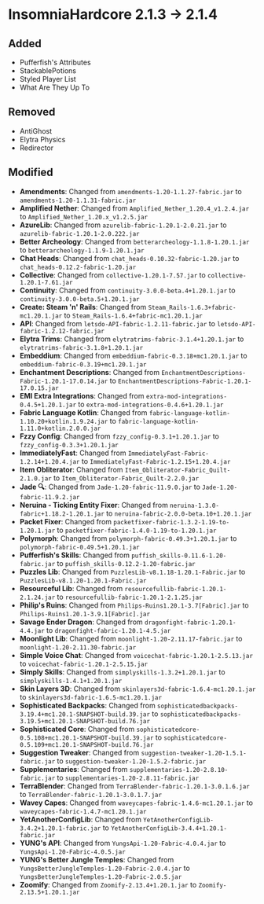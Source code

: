 # InsomniaHardcore 2.1.3 -> 2.1.4

## Added

- Pufferfish's Attributes
- StackablePotions
- Styled Player List
- What Are They Up To
## Removed

- AntiGhost
- Elytra Physics
- Redirector
## Modified

- **Amendments**: Changed from `amendments-1.20-1.1.27-fabric.jar` to `amendments-1.20-1.1.31-fabric.jar`
- **Amplified Nether**: Changed from `Amplified_Nether_1.20.4_v1.2.4.jar` to `Amplified_Nether_1.20.x_v1.2.5.jar`
- **AzureLib**: Changed from `azurelib-fabric-1.20.1-2.0.21.jar` to `azurelib-fabric-1.20.1-2.0.222.jar`
- **Better Archeology**: Changed from `betterarcheology-1.1.8-1.20.1.jar` to `betterarcheology-1.1.9-1.20.1.jar`
- **Chat Heads**: Changed from `chat_heads-0.10.32-fabric-1.20.jar` to `chat_heads-0.12.2-fabric-1.20.jar`
- **Collective**: Changed from `collective-1.20.1-7.57.jar` to `collective-1.20.1-7.61.jar`
- **Continuity**: Changed from `continuity-3.0.0-beta.4+1.20.1.jar` to `continuity-3.0.0-beta.5+1.20.1.jar`
- **Create: Steam 'n' Rails**: Changed from `Steam_Rails-1.6.3+fabric-mc1.20.1.jar` to `Steam_Rails-1.6.4+fabric-mc1.20.1.jar`
- **API**: Changed from `letsdo-API-fabric-1.2.11-fabric.jar` to `letsdo-API-fabric-1.2.12-fabric.jar`
- **Elytra Trims**: Changed from `elytratrims-fabric-3.1.4+1.20.1.jar` to `elytratrims-fabric-3.1.8+1.20.1.jar`
- **Embeddium**: Changed from `embeddium-fabric-0.3.18+mc1.20.1.jar` to `embeddium-fabric-0.3.19+mc1.20.1.jar`
- **Enchantment Descriptions**: Changed from `EnchantmentDescriptions-Fabric-1.20.1-17.0.14.jar` to `EnchantmentDescriptions-Fabric-1.20.1-17.0.15.jar`
- **EMI Extra Integrations**: Changed from `extra-mod-integrations-0.4.5+1.20.1.jar` to `extra-mod-integrations-0.4.6+1.20.1.jar`
- **Fabric Language Kotlin**: Changed from `fabric-language-kotlin-1.10.20+kotlin.1.9.24.jar` to `fabric-language-kotlin-1.11.0+kotlin.2.0.0.jar`
- **Fzzy Config**: Changed from `fzzy_config-0.3.1+1.20.1.jar` to `fzzy_config-0.3.3+1.20.1.jar`
- **ImmediatelyFast**: Changed from `ImmediatelyFast-Fabric-1.2.14+1.20.4.jar` to `ImmediatelyFast-Fabric-1.2.15+1.20.4.jar`
- **Item Obliterator**: Changed from `Item_Obliterator-Fabric_Quilt-2.1.0.jar` to `Item_Obliterator-Fabric_Quilt-2.2.0.jar`
- **Jade 🔍**: Changed from `Jade-1.20-fabric-11.9.0.jar` to `Jade-1.20-fabric-11.9.2.jar`
- **Neruina - Ticking Entity Fixer**: Changed from `neruina-1.3.0-fabric+1.18.2-1.20.1.jar` to `neruina-fabric-2.0.0-beta.10+1.20.1.jar`
- **Packet Fixer**: Changed from `packetfixer-fabric-1.3.2-1.19-to-1.20.1.jar` to `packetfixer-fabric-1.4.0-1.19-to-1.20.1.jar`
- **Polymorph**: Changed from `polymorph-fabric-0.49.3+1.20.1.jar` to `polymorph-fabric-0.49.5+1.20.1.jar`
- **Pufferfish's Skills**: Changed from `puffish_skills-0.11.6-1.20-fabric.jar` to `puffish_skills-0.12.2-1.20-fabric.jar`
- **Puzzles Lib**: Changed from `PuzzlesLib-v8.1.18-1.20.1-Fabric.jar` to `PuzzlesLib-v8.1.20-1.20.1-Fabric.jar`
- **Resourceful Lib**: Changed from `resourcefullib-fabric-1.20.1-2.1.24.jar` to `resourcefullib-fabric-1.20.1-2.1.25.jar`
- **Philip's Ruins**: Changed from `Philips-Ruins1.20.1-3.7[Fabric].jar` to `Philips-Ruins1.20.1-3.9.1[Fabric].jar`
- **Savage Ender Dragon**: Changed from `dragonfight-fabric-1.20.1-4.4.jar` to `dragonfight-fabric-1.20.1-4.5.jar`
- **Moonlight Lib**: Changed from `moonlight-1.20-2.11.17-fabric.jar` to `moonlight-1.20-2.11.30-fabric.jar`
- **Simple Voice Chat**: Changed from `voicechat-fabric-1.20.1-2.5.13.jar` to `voicechat-fabric-1.20.1-2.5.15.jar`
- **Simply Skills**: Changed from `simplyskills-1.3.2+1.20.1.jar` to `simplyskills-1.4.1+1.20.1.jar`
- **Skin Layers 3D**: Changed from `skinlayers3d-fabric-1.6.4-mc1.20.1.jar` to `skinlayers3d-fabric-1.6.5-mc1.20.1.jar`
- **Sophisticated Backpacks**: Changed from `sophisticatedbackpacks-3.19.4+mc1.20.1-SNAPSHOT-build.39.jar` to `sophisticatedbackpacks-3.19.5+mc1.20.1-SNAPSHOT-build.76.jar`
- **Sophisticated Core**: Changed from `sophisticatedcore-0.5.108+mc1.20.1-SNAPSHOT-build.39.jar` to `sophisticatedcore-0.5.109+mc1.20.1-SNAPSHOT-build.76.jar`
- **Suggestion Tweaker**: Changed from `suggestion-tweaker-1.20-1.5.1-fabric.jar` to `suggestion-tweaker-1.20-1.5.2-fabric.jar`
- **Supplementaries**: Changed from `supplementaries-1.20-2.8.10-fabric.jar` to `supplementaries-1.20-2.8.11-fabric.jar`
- **TerraBlender**: Changed from `TerraBlender-fabric-1.20.1-3.0.1.6.jar` to `TerraBlender-fabric-1.20.1-3.0.1.7.jar`
- **Wavey Capes**: Changed from `waveycapes-fabric-1.4.6-mc1.20.1.jar` to `waveycapes-fabric-1.4.7-mc1.20.1.jar`
- **YetAnotherConfigLib**: Changed from `YetAnotherConfigLib-3.4.2+1.20.1-fabric.jar` to `YetAnotherConfigLib-3.4.4+1.20.1-fabric.jar`
- **YUNG's API**: Changed from `YungsApi-1.20-Fabric-4.0.4.jar` to `YungsApi-1.20-Fabric-4.0.5.jar`
- **YUNG's Better Jungle Temples**: Changed from `YungsBetterJungleTemples-1.20-Fabric-2.0.4.jar` to `YungsBetterJungleTemples-1.20-Fabric-2.0.5.jar`
- **Zoomify**: Changed from `Zoomify-2.13.4+1.20.1.jar` to `Zoomify-2.13.5+1.20.1.jar`